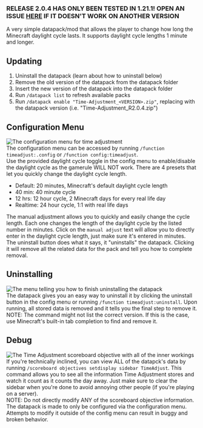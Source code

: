 
### **RELEASE 2.0.4 HAS ONLY BEEN TESTED IN 1.21.1! OPEN AN ISSUE [HERE](https://github.com/Team-NPM/Time-Adjustment/issues) IF IT DOESN'T WORK ON ANOTHER VERSION**

A very simple datapack/mod that allows the player to change how long the Minecraft daylight cycle lasts. It supports daylight cycle lengths 1 minute and longer.

## Updating
1. Uninstall the datapack (learn about how to uninstall below)
2. Remove the old version of the datapack from the datapack folder
3. Insert the new version of the datapack into the datapack folder
4. Run `/datapack list` to refresh available packs
5. Run `/datapack enable "Time-Adjustment_<VERSION>.zip"`, replacing <VERSION> with the datapack version (i.e. "Time-Adjustment_R2.0.4.zip")

## Configuration Menu
![The configuration menu for time adjustment](https://cdn.modrinth.com/data/nKLAE3s4/images/1a7e9deada87e86a3c6760c8c819bea1a0d77d19.png)\
The configuration menu can be accessed by running `/function timeadjust:.config` or `/function config:timeadjust`.\
Use the provided daylight cycle toggle in the config menu to enable/disable the daylight cycle as the gamerule WILL NOT work.
There are 4 presets that let you quickly change the daylight cycle length.
- Default: 20 minutes, Minecraft's default daylight cycle length
- 40 min: 40 minute cycle
- 12 hrs: 12 hour cycle, 2 Minecraft days for every real life day
- Realtime: 24 hour cycle, 1:1 with real life days

The manual adjustment allows you to quickly and easily change the cycle length. Each one changes the length of the daylight cycle by the listed number in minutes. Click on the `manual adjust` text will allow you to directly enter in the daylight cycle length, just make sure it's entered in minutes.\
The uninstall button does what it says, it "uninstalls" the datapack. Clicking it will remove all the related data for the pack and tell you how to complete removal.

## Uninstalling
![The menu telling you how to finish uninstalling the datapack](https://cdn.modrinth.com/data/nKLAE3s4/images/7b3b4db6e7d2dec8d35e696d7f9ac6db5ac80d69.png)\
The datapack gives you an easy way to uninstall it by clicking the uninstall button in the config menu or running `/function timeadjust:uninstall`. Upon running, all stored data is removed and it tells you the final step to remove it.\
NOTE: The command might not list the correct version. If this is the case, use Minecraft's built-in tab completion to find and remove it.

## Debug
![The Time Adjustment scoreboard objective with all of the inner workings](https://cdn.modrinth.com/data/cached_images/555bf70a572064787d5f645b5f45aa713fc20b46.png)\
If you're technically inclined, you can view ALL of the datapck's data by running `/scoreboard objectives setdisplay sidebar TimeAdjust`. This command allows you to see all the information Time Adjustment stores and watch it count as it counts the day away. Just make sure to clear the sidebar when you're done to avoid annoying other people (if you're playing on a server).\
NOTE: Do not directly modify ANY of the scoreboard objective information. The datapack is made to only be configured via the configuration menu. Attempts to modify it outside of the config menu can result in buggy and broken behavior.
